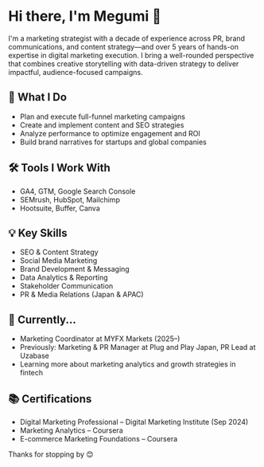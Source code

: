 # Hi there, I'm Megumi 👋

I'm a marketing strategist with a decade of experience across PR, brand communications, and content strategy—and over 5 years of hands-on expertise in digital marketing execution. I bring a well-rounded perspective that combines creative storytelling with data-driven strategy to deliver impactful, audience-focused campaigns.

## 🚀 What I Do
- Plan and execute full-funnel marketing campaigns
- Create and implement content and SEO strategies
- Analyze performance to optimize engagement and ROI
- Build brand narratives for startups and global companies

## 🛠 Tools I Work With
- GA4, GTM, Google Search Console
- SEMrush, HubSpot, Mailchimp
- Hootsuite, Buffer, Canva

## 💡 Key Skills
- SEO & Content Strategy
- Social Media Marketing
- Brand Development & Messaging
- Data Analytics & Reporting
- Stakeholder Communication
- PR & Media Relations (Japan & APAC)

## 🌱 Currently...
- Marketing Coordinator at MYFX Markets (2025–)
- Previously: Marketing & PR Manager at Plug and Play Japan, PR Lead at Uzabase
- Learning more about marketing analytics and growth strategies in fintech

## 📚 Certifications
- Digital Marketing Professional – Digital Marketing Institute (Sep 2024)
- Marketing Analytics – Coursera
- E-commerce Marketing Foundations – Coursera

Thanks for stopping by 😊

